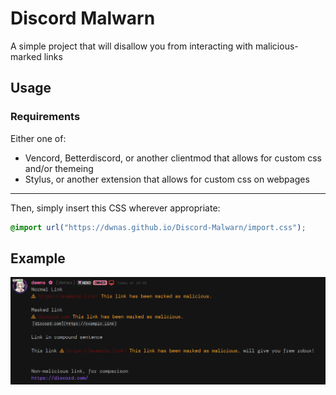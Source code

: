# Discord Malwarn
A simple project that will disallow you from interacting with malicious-marked links 

## Usage
### Requirements
Either one of:
* Vencord, Betterdiscord, or another clientmod that allows for custom css and/or themeing
* Stylus, or another extension that allows for custom css on webpages
---
Then, simply insert this CSS wherever appropriate:
```css
@import url("https://dwnas.github.io/Discord-Malwarn/import.css");
```

## Example
![Example image of this CSS](example.png)
